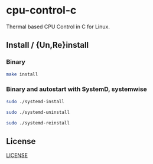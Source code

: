# cpu-control-c

Thermal based CPU Control in C for Linux.

## Install / {Un,Re}install

### Binary

```sh
make install
```

### Binary and autostart with SystemD, systemwise

```sh
sudo ./systemd-install
```

```sh
sudo ./systemd-uninstall
```

```sh
sudo ./systemd-reinstall
```

## License

[LICENSE](./LICENSE)
